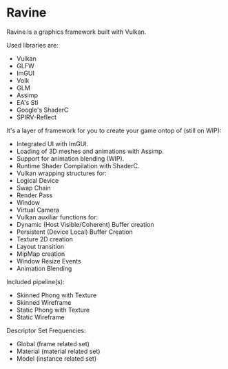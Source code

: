 # Ravine
Ravine is a graphics framework built with Vulkan.

Used libraries are:
- Vulkan
- GLFW
- ImGUI
- Volk
- GLM
- Assimp
- EA's Stl
- Google's ShaderC
- SPIRV-Reflect

It's a layer of framework for you to create your game ontop of (still on WIP):
- Integrated UI with ImGUI.
- Loading of 3D meshes and animations with Assimp.
- Support for animation blending (WIP).
- Runtime Shader Compilation with ShaderC.
- Vulkan wrapping structures for:
 - Logical Device
 - Swap Chain
 - Render Pass
 - Window
 - Virtual Camera
- Vulkan auxiliar functions for:
 - Dynamic (Host Visible/Coherent) Buffer creation
 - Persistent (Device Local) Buffer Creation
 - Texture 2D creation
  - Layout transition
  - MipMap creation
 - Window Resize Events
 - Animation Blending
 
 Included pipeline(s):
 - Skinned Phong with Texture
 - Skinned Wireframe
 - Static Phong with Texture
 - Static Wireframe
 
 Descriptor Set Frequencies:
 - Global (frame related set)
 - Material (material related set)
 - Model (instance related set)

